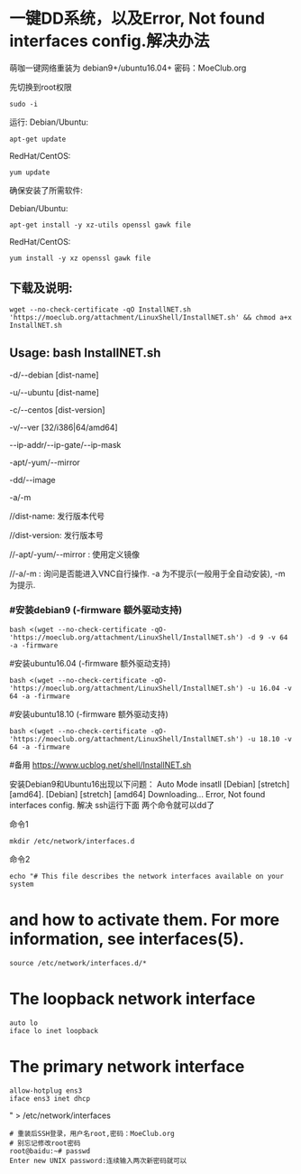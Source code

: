 
# 一键DD系统，以及Error, Not found interfaces config.解决办法

萌咖一键网络重装为 debian9+/ubuntu16.04+
密码：MoeClub.org

先切换到root权限
```
sudo -i 
```
运行: 
Debian/Ubuntu:
```
apt-get update 
```
RedHat/CentOS:
```
yum update
```
确保安装了所需软件:

Debian/Ubuntu:
```
apt-get install -y xz-utils openssl gawk file
```
RedHat/CentOS:
```
yum install -y xz openssl gawk file
```
## 下载及说明:
```
wget --no-check-certificate -qO InstallNET.sh 'https://moeclub.org/attachment/LinuxShell/InstallNET.sh' && chmod a+x InstallNET.sh
```
## Usage: bash InstallNET.sh
-d/--debian [dist-name]

-u/--ubuntu [dist-name]

-c/--centos [dist-version]

-v/--ver [32/i386|64/amd64]

--ip-addr/--ip-gate/--ip-mask

-apt/-yum/--mirror

-dd/--image

-a/-m

//dist-name: 发行版本代号

//dist-version: 发行版本号

//-apt/-yum/--mirror : 使用定义镜像

//-a/-m : 询问是否能进入VNC自行操作. -a 为不提示(一般用于全自动安装), -m 为提示.

### #安装debian9 (-firmware 额外驱动支持)
```
bash <(wget --no-check-certificate -qO- 'https://moeclub.org/attachment/LinuxShell/InstallNET.sh') -d 9 -v 64 -a -firmware
```
#安装ubuntu16.04 (-firmware 额外驱动支持)
```
bash <(wget --no-check-certificate -qO- 'https://moeclub.org/attachment/LinuxShell/InstallNET.sh') -u 16.04 -v 64 -a -firmware
```
#安装ubuntu18.10 (-firmware 额外驱动支持)
```
bash <(wget --no-check-certificate -qO- 'https://moeclub.org/attachment/LinuxShell/InstallNET.sh') -u 18.10 -v 64 -a -firmware
```
#备用
https://www.ucblog.net/shell/InstallNET.sh

安装Debian9和Ubuntu16出现以下问题：
Auto Mode insatll [Debian] [stretch] [amd64].
[Debian] [stretch] [amd64] Downloading...
Error, Not found interfaces config.
解决
ssh运行下面 两个命令就可以dd了

命令1
```
mkdir /etc/network/interfaces.d
```
命令2
```
echo "# This file describes the network interfaces available on your system
```
# and how to activate them. For more information, see interfaces(5).
```
source /etc/network/interfaces.d/*
```
# The loopback network interface
```
auto lo
iface lo inet loopback
```
# The primary network interface
```
allow-hotplug ens3
iface ens3 inet dhcp
```
" > /etc/network/interfaces
```
# 重装后SSH登录，用户名root,密码：MoeClub.org
# 别忘记修改root密码
root@baidu:~# passwd
Enter new UNIX password:连续输入两次新密码就可以